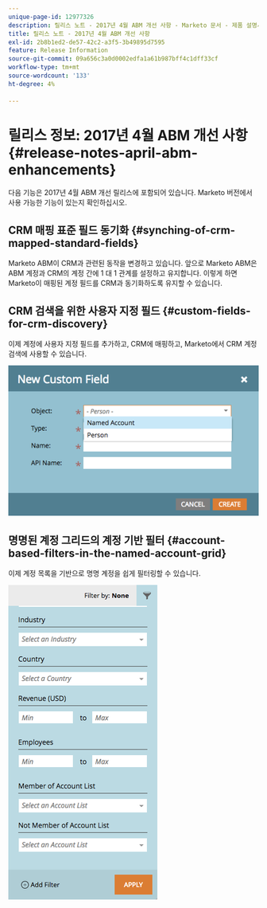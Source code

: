 ```yaml
---
unique-page-id: 12977326
description: 릴리스 노트 - 2017년 4월 ABM 개선 사항 - Marketo 문서 - 제품 설명서
title: 릴리스 노트 - 2017년 4월 ABM 개선 사항
exl-id: 2b8b1ed2-de57-42c2-a3f5-3b49895d7595
feature: Release Information
source-git-commit: 09a656c3a0d0002edfa1a61b987bff4c1dff33cf
workflow-type: tm+mt
source-wordcount: '133'
ht-degree: 4%

---
```


# 릴리스 정보: 2017년 4월 ABM 개선 사항 {#release-notes-april-abm-enhancements}

다음 기능은 2017년 4월 ABM 개선 릴리스에 포함되어 있습니다. Marketo 버전에서 사용 가능한 기능이 있는지 확인하십시오.

## CRM 매핑 표준 필드 동기화 {#synching-of-crm-mapped-standard-fields}

Marketo ABM이 CRM과 관련된 동작을 변경하고 있습니다. 앞으로 Marketo ABM은 ABM 계정과 CRM의 계정 간에 1 대 1 관계를 설정하고 유지합니다. 이렇게 하면 Marketo이 매핑된 계정 필드를 CRM과 동기화하도록 유지할 수 있습니다.

## CRM 검색을 위한 사용자 지정 필드 {#custom-fields-for-crm-discovery}

이제 계정에 사용자 지정 필드를 추가하고, CRM에 매핑하고, Marketo에서 CRM 계정 검색에 사용할 수 있습니다.

![](assets/new-custom-field.png)

## 명명된 계정 그리드의 계정 기반 필터 {#account-based-filters-in-the-named-account-grid}

이제 계정 목록을 기반으로 명명 계정을 쉽게 필터링할 수 있습니다.

![](assets/named-account-filters.png)
